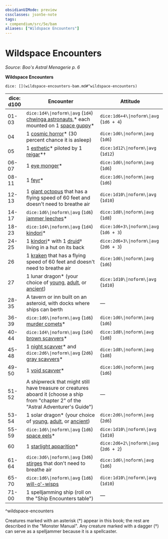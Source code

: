 ```yaml
---
obsidianUIMode: preview
cssclasses: json5e-note
tags:
- compendium/src/5e/bam
aliases: ["Wildspace Encounters"]
---
```

# Wildspace Encounters
*Source: Boo's Astral Menagerie p. 6* 

**Wildspace Encounters**

`dice: [](wildspace-encounters-bam.md#^wildspace-encounters)`

| dice: d100 | Encounter | Attitude |
|------------|-----------|----------|
| 01-03 | `dice:1d4\\|noform\\|avg` (`1d4`) [chwinga astronauts](2-Mechanics/CLI/bestiary/elemental/chwinga-astronaut-bam.md),* each mounted on 1 [space guppy](2-Mechanics/CLI/bestiary/beast/space-guppy-bam.md)* | `dice:1d6+4\\|noform\\|avg` (`1d6 + 4`) |
| 04 | 1 [cosmic horror](2-Mechanics/CLI/bestiary/aberration/cosmic-horror-bam.md)* (30 percent chance it is asleep) | `dice:1d6\\|noform\\|avg` (`1d6`) |
| 05 | 1 [esthetic](2-Mechanics/CLI/bestiary/aberration/esthetic-bam.md)* piloted by 1 [reigar](2-Mechanics/CLI/bestiary/celestial/reigar-bam.md)*† | `dice:1d12\\|noform\\|avg` (`1d12`) |
| 06-07 | 1 [eye monger](2-Mechanics/CLI/bestiary/aberration/eye-monger-bam.md)* | `dice:1d6\\|noform\\|avg` (`1d6`) |
| 08-11 | 1 [feyr](2-Mechanics/CLI/bestiary/aberration/feyr-bam.md)* | `dice:1d6\\|noform\\|avg` (`1d6`) |
| 12-13 | 1 [giant octopus](2-Mechanics/CLI/bestiary/beast/giant-octopus.md) that has a flying speed of 60 feet and doesn't need to breathe air | `dice:1d10\\|noform\\|avg` (`1d10`) |
| 14-17 | `dice:1d6\\|noform\\|avg` (`1d6`) [jammer leeches](2-Mechanics/CLI/bestiary/plant/jammer-leech-bam.md)* | `dice:1d8\\|noform\\|avg` (`1d8`) |
| 18-23 | `dice:1d4\\|noform\\|avg` (`1d4`) [kindori](2-Mechanics/CLI/bestiary/celestial/kindori-bam.md)* | `dice:1d6+3\\|noform\\|avg` (`1d6 + 3`) |
| 24-25 | 1 [kindori](2-Mechanics/CLI/bestiary/celestial/kindori-bam.md)* with 1 [druid](2-Mechanics/CLI/bestiary/humanoid/druid.md)† living in a hut on its back | `dice:2d6+3\\|noform\\|avg` (`2d6 + 3`) |
| 26 | 1 [kraken](2-Mechanics/CLI/bestiary/monstrosity/kraken.md) that has a flying speed of 60 feet and doesn't need to breathe air | `dice:1d6\\|noform\\|avg` (`1d6`) |
| 27 | 1 lunar dragon* (your choice of [young](2-Mechanics/CLI/bestiary/dragon/young-lunar-dragon-bam.md), [adult](2-Mechanics/CLI/bestiary/dragon/adult-lunar-dragon-bam.md), or [ancient](2-Mechanics/CLI/bestiary/dragon/ancient-lunar-dragon-bam.md)) | `dice:1d10\\|noform\\|avg` (`1d10`) |
| 28-35 | A tavern or inn built on an asteroid, with docks where ships can berth | — |
| 36-39 | `dice:1d6\\|noform\\|avg` (`1d6`) [murder comets](2-Mechanics/CLI/bestiary/elemental/murder-comet-bam.md)* | `dice:1d6\\|noform\\|avg` (`1d6`) |
| 40-44 | `dice:1d4\\|noform\\|avg` (`1d4`) [brown scavvers](2-Mechanics/CLI/bestiary/monstrosity/brown-scavver-bam.md)* | `dice:1d8\\|noform\\|avg` (`1d8`) |
| 45-48 | 1 [night scavver](2-Mechanics/CLI/bestiary/monstrosity/night-scavver-bam.md)* and `dice:2d6\\|noform\\|avg` (`2d6`) [gray scavvers](2-Mechanics/CLI/bestiary/monstrosity/gray-scavver-bam.md)* | `dice:1d8\\|noform\\|avg` (`1d8`) |
| 49-50 | 1 [void scavver](2-Mechanics/CLI/bestiary/monstrosity/void-scavver-bam.md)* | `dice:1d6\\|noform\\|avg` (`1d6`) |
| 51-52 | A shipwreck that might still have treasure or creatures aboard it (choose a ship from "chapter 2" of the "Astral Adventurer's Guide") | — |
| 53-54 | 1 solar dragon* (your choice of [young](2-Mechanics/CLI/bestiary/dragon/young-solar-dragon-bam.md), [adult](2-Mechanics/CLI/bestiary/dragon/adult-solar-dragon-bam.md), or [ancient](2-Mechanics/CLI/bestiary/dragon/ancient-solar-dragon-bam.md)) | `dice:2d6\\|noform\\|avg` (`2d6`) |
| 55-59 | `dice:1d6\\|noform\\|avg` (`1d6`) [space eels](2-Mechanics/CLI/bestiary/beast/space-eel-bam.md)* | `dice:1d10\\|noform\\|avg` (`1d10`) |
| 60 | 1 [starlight apparition](2-Mechanics/CLI/bestiary/celestial/starlight-apparition-bam.md)* | `dice:2d6+2\\|noform\\|avg` (`2d6 + 2`) |
| 61-64 | `dice:3d6\\|noform\\|avg` (`3d6`) [stirges](2-Mechanics/CLI/bestiary/beast/stirge.md) that don't need to breathe air | `dice:1d6\\|noform\\|avg` (`1d6`) |
| 65-70 | `dice:1d6\\|noform\\|avg` (`1d6`) [will-o'-wisps](2-Mechanics/CLI/bestiary/undead/will-o-wisp.md) | `dice:1d10\\|noform\\|avg` (`1d10`) |
| 71-00 | 1 spelljamming ship (roll on the "Ship Encounters table") | — |
^wildspace-encounters

Creatures marked with an asterisk (*) appear in this book; the rest are described in the "Monster Manual". Any creature marked with a dagger (†) can serve as a spelljammer because it is a spellcaster.